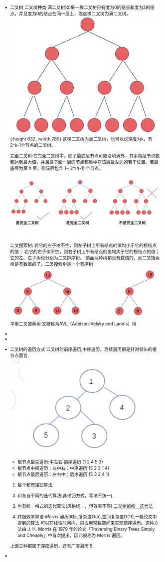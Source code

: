 - 二叉树
  二叉树种类
  满二叉树:如果一棵二叉树只有度为0的结点和度为2的结点，并且度为0的结点在同一层上，则这棵二叉树为满二叉树。
  ![20200806185805576.png](../assets/20200806185805576_1653372188707_0.png){:height 632, :width 789} 
  这棵二叉树为满二叉树，也可以说深度为k，有2^k-1个节点的二叉树。
  
  完全二叉树:在完全二叉树中，除了最底层节点可能没填满外，其余每层节点数都达到最大值，并且最下面一层的节点都集中在该层最左边的若干位置。若最底层为第 h 层，则该层包含 1~ 2^(h-1)  个节点。
  ![20200920221638903.png](../assets/20200920221638903_1653372300305_0.png) 
  二叉搜索树:
  若它的左子树不空，则左子树上所有结点的值均小于它的根结点的值；
  若它的右子树不空，则右子树上所有结点的值均大于它的根结点的值；
  它的左、右子树也分别为二叉排序树。
  前面两种树都没有数值的，而二叉搜索树是有数值的了，二叉搜索树是一个有序树
  ![20200806190304693.png](../assets/20200806190304693_1653372403233_0.png) 
  平衡二叉搜索树:又被称为AVL（Adelson-Velsky and Landis）树
-
-
- 二叉树的遍历方式
  二叉树的前序遍历,中序遍历，后续遍历都是针对领头的根节点而言.
  ![一颗二叉树如下](../assets/截屏2022-05-23_下午3.31.47_1653362079002_0.png) 
   * 根节点最先遍历:中左右:前序遍历 (1 2 4 5 3)
   * 根节点中间遍历：左中右：中序遍历 (5 2 3 1 4)
   * 根节点最后遍历：左右中：后序遍历 (5 3 2 4 1)
  1. 每个都有递归算法
  2. 和各自不同的迭代算法(非递归方式，写法不统一),
  3. 也有统一格式的迭代算法(风格统一，但效率不高)
  [二叉树的统一迭代法](https://programmercarl.com/%E4%BA%8C%E5%8F%89%E6%A0%91%E7%9A%84%E7%BB%9F%E4%B8%80%E8%BF%AD%E4%BB%A3%E6%B3%95.html#%E4%BA%8C%E5%8F%89%E6%A0%91%E7%9A%84%E7%BB%9F%E4%B8%80%E8%BF%AD%E4%BB%A3%E6%B3%95)
  
  4. 终极效率算法:*Morris 遍历*(时间复杂度O(n),空间复杂度O(1)),一篇论文中提到的算法
  可以在线性时间内，只占用常数空间来实现前序遍历。这种方法由 J. H. Morris 在 1979 年的论文「Traversing Binary Trees Simply and Cheaply」中首次提出，因此被称为 Morris 遍历。
  
  上面三种都属于深度遍历，还有广度遍历
  5.
-